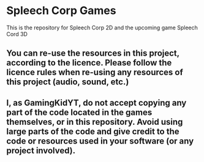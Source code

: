 # Spleech Corp Games

This is the repository for Spleech Corp 2D and the upcoming game Spleech Cord 3D
## You can re-use the resources in this project, according to the licence. Please follow the licence rules when re-using any resources of this project (audio, sound, etc.)
## I, as GamingKidYT, do not accept copying any part of the code located in the games themselves, or in this repository. Avoid using large parts of the code and give credit to the code or resources used in your software (or any project involved).
